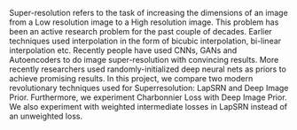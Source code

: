 Super-resolution refers to the task of increasing the dimensions of an image from a Low resolution image to a High resolution image. This problem has been an active research problem for the past couple of decades. Earlier techniques used interpolation in the form of bicubic interpolation, bi-linear interpolation etc. Recently people have used CNNs, GANs and Autoencoders to do image super-resolution with convincing results. More recently researchers used randomly-initialized deep neural nets as priors to achieve promising results. In this project, we compare two modern revolutionary techniques used for Superresolution: LapSRN and Deep Image Prior. Furthermore, we experiment Charbonnier Loss with Deep Image Prior. We also experiment with weighted intermediate losses in LapSRN instead of an unweighted loss.